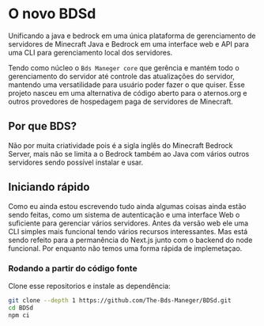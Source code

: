 # O novo BDSd

Unificando a java e bedrock em uma única plataforma de gerenciamento de servidores de Minecraft Java e Bedrock em uma interface web e API para uma CLI para gerenciamento local dos servidores.

Tendo como núcleo o `Bds Maneger core` que gerência e mantém todo o gerenciamento do servidor até controle das atualizações do servidor, mantendo uma versatilidade para usuário poder fazer o que quiser.
Esse projeto nasceu em uma alternativa de código aberto para o aternos.org e outros provedores de hospedagem paga de servidores de Minecraft.

## Por que BDS?

Não por muita criatividade pois é a sigla inglês do Minecraft Bedrock Server, mais não se limita a o Bedrock também ao Java com vários outros servidores sendo possível instalar e usar.

## Iniciando rápido

Como eu ainda estou escrevendo tudo ainda algumas coisas ainda estão sendo feitas, como um sistema de autenticação e uma interface Web o suficiente para gerenciar vários servidores. Antes da versão web ele uma CLI simples mais funcional tendo vários recursos interessantes.
Mas está sendo refeito para a permanência do Next.js junto com o backend do node funcional. Por enquanto não temos uma forma rápida de implemetaçao.

### Rodando a partir do código fonte

Clone esse repositorios e instale as dependência:

```sh
git clone --depth 1 https://github.com/The-Bds-Maneger/BDSd.git
cd BDSd
npm ci
```
